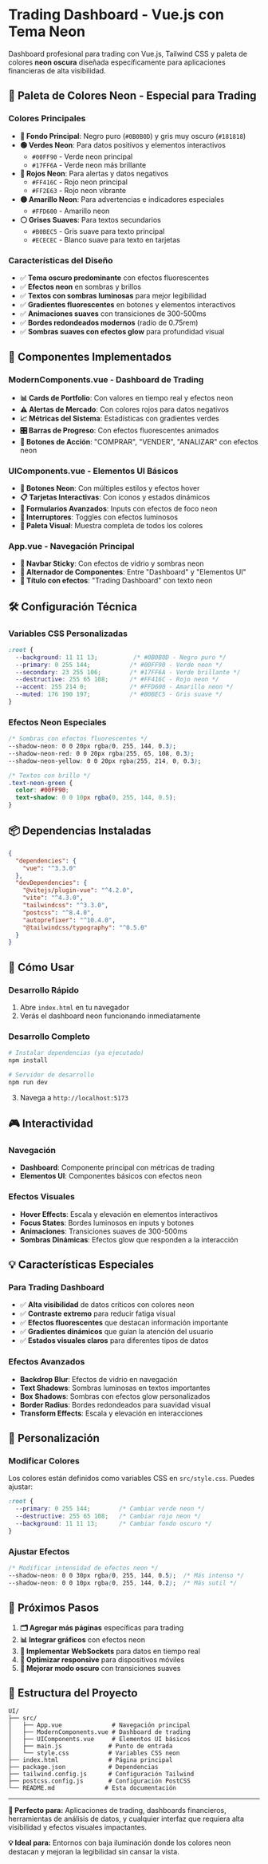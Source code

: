# Trading Dashboard - Vue.js con Tema Neon

Dashboard profesional para trading con Vue.js, Tailwind CSS y paleta de colores **neon oscura** diseñada específicamente para aplicaciones financieras de alta visibilidad.

## 🎨 **Paleta de Colores Neon - Especial para Trading**

### **Colores Principales**
- **🖤 Fondo Principal**: Negro puro (`#0B0B0D`) y gris muy oscuro (`#181818`)
- **🟢 Verdes Neon**: Para datos positivos y elementos interactivos
  - `#00FF90` - Verde neon principal
  - `#17FF6A` - Verde neon más brillante
- **🔴 Rojos Neon**: Para alertas y datos negativos
  - `#FF416C` - Rojo neon principal
  - `#FF2E63` - Rojo neon vibrante
- **🟡 Amarillo Neon**: Para advertencias e indicadores especiales
  - `#FFD600` - Amarillo neon
- **⚪ Grises Suaves**: Para textos secundarios
  - `#B0BEC5` - Gris suave para texto principal
  - `#ECECEC` - Blanco suave para texto en tarjetas

### **Características del Diseño**
- ✅ **Tema oscuro predominante** con efectos fluorescentes
- ✅ **Efectos neon** en sombras y brillos
- ✅ **Textos con sombras luminosas** para mejor legibilidad
- ✅ **Gradientes fluorescentes** en botones y elementos interactivos
- ✅ **Animaciones suaves** con transiciones de 300-500ms
- ✅ **Bordes redondeados modernos** (radio de 0.75rem)
- ✅ **Sombras suaves con efectos glow** para profundidad visual

## 🚀 **Componentes Implementados**

### **ModernComponents.vue** - Dashboard de Trading
- **📊 Cards de Portfolio**: Con valores en tiempo real y efectos neon
- **⚠️ Alertas de Mercado**: Con colores rojos para datos negativos
- **📈 Métricas del Sistema**: Estadísticas con gradientes verdes
- **🎛️ Barras de Progreso**: Con efectos fluorescentes animados
- **🚀 Botones de Acción**: "COMPRAR", "VENDER", "ANALIZAR" con efectos neon

### **UIComponents.vue** - Elementos UI Básicos
- **🔘 Botones Neon**: Con múltiples estilos y efectos hover
- **📋 Tarjetas Interactivas**: Con iconos y estados dinámicos
- **📝 Formularios Avanzados**: Inputs con efectos de foco neon
- **🔄 Interruptores**: Toggles con efectos luminosos
- **🎨 Paleta Visual**: Muestra completa de todos los colores

### **App.vue** - Navegación Principal
- **🧭 Navbar Sticky**: Con efectos de vidrio y sombras neon
- **🔄 Alternador de Componentes**: Entre "Dashboard" y "Elementos UI"
- **🌟 Título con efectos**: "Trading Dashboard" con texto neon

## 🛠️ **Configuración Técnica**

### **Variables CSS Personalizadas**
```css
:root {
  --background: 11 11 13;          /* #0B0B0D - Negro puro */
  --primary: 0 255 144;           /* #00FF90 - Verde neon */
  --secondary: 23 255 106;        /* #17FF6A - Verde brillante */
  --destructive: 255 65 108;      /* #FF416C - Rojo neon */
  --accent: 255 214 0;            /* #FFD600 - Amarillo neon */
  --muted: 176 190 197;           /* #B0BEC5 - Gris suave */
}
```

### **Efectos Neon Especiales**
```css
/* Sombras con efectos fluorescentes */
--shadow-neon: 0 0 20px rgba(0, 255, 144, 0.3);
--shadow-neon-red: 0 0 20px rgba(255, 65, 108, 0.3);
--shadow-neon-yellow: 0 0 20px rgba(255, 214, 0, 0.3);

/* Textos con brillo */
.text-neon-green {
  color: #00FF90;
  text-shadow: 0 0 10px rgba(0, 255, 144, 0.5);
}
```

## 📦 **Dependencias Instaladas**

```json
{
  "dependencies": {
    "vue": "^3.3.0"
  },
  "devDependencies": {
    "@vitejs/plugin-vue": "^4.2.0",
    "vite": "^4.3.0",
    "tailwindcss": "^3.3.0",
    "postcss": "^8.4.0",
    "autoprefixer": "^10.4.0",
    "@tailwindcss/typography": "^0.5.0"
  }
}
```

## 🎯 **Cómo Usar**

### **Desarrollo Rápido**
1. Abre `index.html` en tu navegador
2. Verás el dashboard neon funcionando inmediatamente

### **Desarrollo Completo**
```bash
# Instalar dependencias (ya ejecutado)
npm install

# Servidor de desarrollo
npm run dev
```

3. Navega a `http://localhost:5173`

## 🎮 **Interactividad**

### **Navegación**
- **Dashboard**: Componente principal con métricas de trading
- **Elementos UI**: Componentes básicos con efectos neon

### **Efectos Visuales**
- **Hover Effects**: Escala y elevación en elementos interactivos
- **Focus States**: Bordes luminosos en inputs y botones
- **Animaciones**: Transiciones suaves de 300-500ms
- **Sombras Dinámicas**: Efectos glow que responden a la interacción

## 💡 **Características Especiales**

### **Para Trading Dashboard**
- ✅ **Alta visibilidad** de datos críticos con colores neon
- ✅ **Contraste extremo** para reducir fatiga visual
- ✅ **Efectos fluorescentes** que destacan información importante
- ✅ **Gradientes dinámicos** que guían la atención del usuario
- ✅ **Estados visuales claros** para diferentes tipos de datos

### **Efectos Avanzados**
- **Backdrop Blur**: Efectos de vidrio en navegación
- **Text Shadows**: Sombras luminosas en textos importantes
- **Box Shadows**: Sombras con efectos glow personalizados
- **Border Radius**: Bordes redondeados para suavidad visual
- **Transform Effects**: Escala y elevación en interacciones

## 🎨 **Personalización**

### **Modificar Colores**
Los colores están definidos como variables CSS en `src/style.css`. Puedes ajustar:

```css
:root {
  --primary: 0 255 144;        /* Cambiar verde neon */
  --destructive: 255 65 108;   /* Cambiar rojo neon */
  --background: 11 11 13;      /* Cambiar fondo oscuro */
}
```

### **Ajustar Efectos**
```css
/* Modificar intensidad de efectos neon */
--shadow-neon: 0 0 30px rgba(0, 255, 144, 0.5);  /* Más intenso */
--shadow-neon: 0 0 10px rgba(0, 255, 144, 0.2);  /* Más sutil */
```

## 🚀 **Próximos Pasos**

1. **🗂️ Agregar más páginas** específicas para trading
2. **📊 Integrar gráficos** con efectos neon
3. **🔄 Implementar WebSockets** para datos en tiempo real
4. **📱 Optimizar responsive** para dispositivos móviles
5. **🌙 Mejorar modo oscuro** con transiciones suaves

## 📁 **Estructura del Proyecto**

```
UI/
├── src/
│   ├── App.vue              # Navegación principal
│   ├── ModernComponents.vue # Dashboard de trading
│   ├── UIComponents.vue     # Elementos UI básicos
│   ├── main.js             # Punto de entrada
│   └── style.css           # Variables CSS neon
├── index.html              # Página principal
├── package.json            # Dependencias
├── tailwind.config.js      # Configuración Tailwind
├── postcss.config.js       # Configuración PostCSS
└── README.md              # Esta documentación
```

---

**🎯 Perfecto para:** Aplicaciones de trading, dashboards financieros, herramientas de análisis de datos, y cualquier interfaz que requiera alta visibilidad y efectos visuales impactantes.

**💡 Ideal para:** Entornos con baja iluminación donde los colores neon destacan y mejoran la legibilidad sin cansar la vista.
